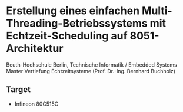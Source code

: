 # Erstellung eines einfachen Multi-Threading-Betriebssystems mit Echtzeit-Scheduling auf 8051-Architektur

Beuth-Hochschule Berlin, Technische Informatik / Embedded Systems Master
Vertiefung Echtzeitsysteme (Prof. Dr.-Ing. Bernhard Buchholz)

## Target

+ Infineon 80C515C

